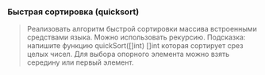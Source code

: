 ### Быстрая сортировка (quicksort)
> Реализовать алгоритм быстрой сортировки массива встроенными средствами языка. Можно использовать рекурсию.
> Подсказка: напишите функцию quickSort([]int) []int которая сортирует срез целых чисел. Для выбора опорного элемента можно взять середину или первый элемент.